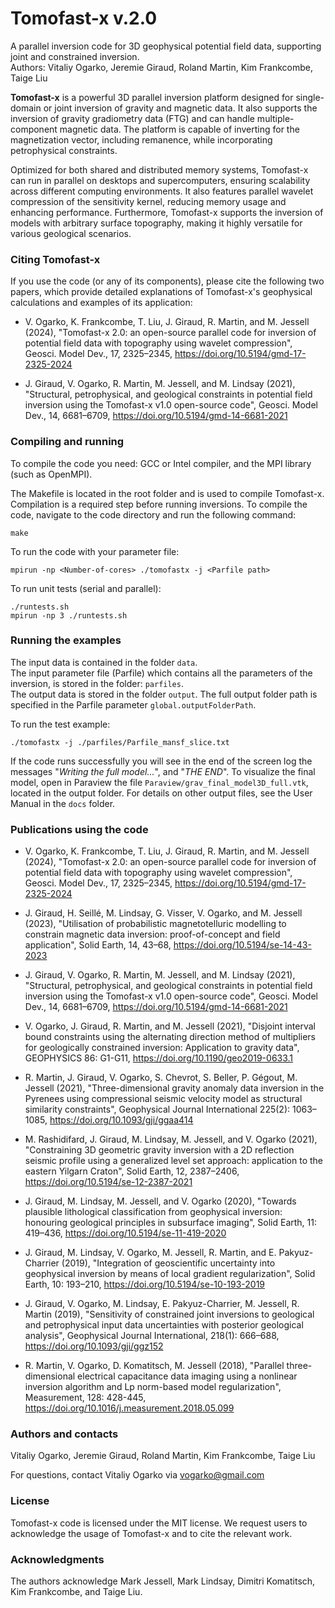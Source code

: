 # Tomofast-x v.2.0

A parallel inversion code for 3D geophysical potential field data, supporting joint and constrained inversion.  
Authors: Vitaliy Ogarko, Jeremie Giraud, Roland Martin, Kim Frankcombe, Taige Liu

**Tomofast-x** is a powerful 3D parallel inversion platform designed for single-domain or joint inversion of gravity and magnetic data. It also supports the inversion of gravity gradiometry data (FTG) and can handle multiple-component magnetic data. The platform is capable of inverting for the magnetization vector, including remanence, while incorporating petrophysical constraints.

Optimized for both shared and distributed memory systems, Tomofast-x can run in parallel on desktops and supercomputers, ensuring scalability across different computing environments. It also features parallel wavelet compression of the sensitivity kernel, reducing memory usage and enhancing performance. Furthermore, Tomofast-x supports the inversion of models with arbitrary surface topography, making it highly versatile for various geological scenarios.

### Citing Tomofast-x

If you use the code (or any of its components), please cite the following two papers, which provide detailed explanations of Tomofast-x's geophysical calculations and examples of its application:

- V. Ogarko, K. Frankcombe, T. Liu, J. Giraud, R. Martin, and M. Jessell (2024),
"Tomofast-x 2.0: an open-source parallel code for inversion of potential field data with topography using wavelet compression", Geosci. Model Dev., 17, 2325–2345, 
https://doi.org/10.5194/gmd-17-2325-2024

- J. Giraud, V. Ogarko, R. Martin, M. Jessell, and M. Lindsay (2021),
"Structural, petrophysical, and geological constraints in potential field inversion using the Tomofast-x v1.0 open-source code", 
Geosci. Model Dev., 14, 6681–6709, https://doi.org/10.5194/gmd-14-6681-2021

### Compiling and running

To compile the code you need: GCC or Intel compiler, and the MPI library (such as OpenMPI).

The Makefile is located in the root folder and is used to compile Tomofast-x. Compilation is a required step before running inversions. 
To compile the code, navigate to the code directory and run the following command: 
```shell
make
```

To run the code with your parameter file:
```shell
mpirun -np <Number-of-cores> ./tomofastx -j <Parfile path>
```

To run unit tests (serial and parallel):
```shell
./runtests.sh
mpirun -np 3 ./runtests.sh
```

### Running the examples

The input data is contained in the folder ``data``.  
The input parameter file (Parfile) which contains all the parameters of the inversion, is stored in the folder: ``parfiles``.  
The output data is stored in the folder ``output``. The full output folder path is specified in the Parfile parameter ``global.outputFolderPath``.


To run the test example:
```shell
./tomofastx -j ./parfiles/Parfile_mansf_slice.txt
```

If the code runs successfully you will see in the end of the screen log the messages "*Writing the full model...*", and "*THE END*".
To visualize the final model, open in Paraview the file ``Paraview/grav_final_model3D_full.vtk``, located in the output folder.
For details on other output files, see the User Manual in the ``docs`` folder. 

### Publications using the code

- V. Ogarko, K. Frankcombe, T. Liu, J. Giraud, R. Martin, and M. Jessell (2024),
"Tomofast-x 2.0: an open-source parallel code for inversion of potential field data with topography using wavelet compression", Geosci. Model Dev., 17, 2325–2345, 
https://doi.org/10.5194/gmd-17-2325-2024

- J. Giraud, H. Seillé, M. Lindsay, G. Visser, V. Ogarko, and M. Jessell (2023),
"Utilisation of probabilistic magnetotelluric modelling to constrain magnetic data inversion: proof-of-concept and field application",
Solid Earth, 14, 43–68, https://doi.org/10.5194/se-14-43-2023

- J. Giraud, V. Ogarko, R. Martin, M. Jessell, and M. Lindsay (2021),
"Structural, petrophysical, and geological constraints in potential field inversion using the Tomofast-x v1.0 open-source code", 
Geosci. Model Dev., 14, 6681–6709, https://doi.org/10.5194/gmd-14-6681-2021

- V. Ogarko, J. Giraud, R. Martin, and M. Jessell (2021), 
"Disjoint interval bound constraints using the alternating direction method of multipliers for geologically constrained inversion: Application to gravity data", 
GEOPHYSICS 86: G1-G11, https://doi.org/10.1190/geo2019-0633.1

- R. Martin, J. Giraud, V. Ogarko, S. Chevrot, S. Beller, P. Gégout, M. Jessell (2021), "Three-dimensional gravity anomaly data inversion in the Pyrenees using compressional seismic velocity model as structural similarity constraints",
Geophysical Journal International 225(2): 1063–1085, https://doi.org/10.1093/gji/ggaa414

- M. Rashidifard, J. Giraud, M. Lindsay, M. Jessell, and V. Ogarko (2021), "Constraining 3D geometric gravity inversion with a 2D reflection seismic profile using a generalized level set approach: application to the eastern Yilgarn Craton", 
Solid Earth, 12, 2387–2406, https://doi.org/10.5194/se-12-2387-2021

- J. Giraud, M. Lindsay, M. Jessell, and V. Ogarko (2020), "Towards plausible lithological classification from geophysical inversion: honouring geological principles in subsurface imaging", 
Solid Earth, 11: 419–436, https://doi.org/10.5194/se-11-419-2020

- J. Giraud, M. Lindsay, V. Ogarko, M. Jessell, R. Martin, and E. Pakyuz-Charrier (2019), "Integration of geoscientific uncertainty into geophysical inversion by means of local gradient regularization", 
Solid Earth, 10: 193–210, https://doi.org/10.5194/se-10-193-2019

- J. Giraud, V. Ogarko, M. Lindsay, E. Pakyuz-Charrier, M. Jessell, R. Martin (2019), "Sensitivity of constrained joint inversions to geological and petrophysical input data uncertainties with posterior geological analysis", 
Geophysical Journal International, 218(1): 666–688, https://doi.org/10.1093/gji/ggz152

- R. Martin, V. Ogarko, D. Komatitsch, M. Jessell (2018), "Parallel three-dimensional electrical capacitance data imaging using a nonlinear inversion algorithm and Lp norm-based model regularization", 
Measurement, 128: 428-445, https://doi.org/10.1016/j.measurement.2018.05.099

### Authors and contacts 

Vitaliy Ogarko, Jeremie Giraud, Roland Martin, Kim Frankcombe, Taige Liu

For questions, contact Vitaliy Ogarko via vogarko@gmail.com


### License

Tomofast-x code is licensed under the MIT license. 
We request users to acknowledge the usage of Tomofast-x and to cite the relevant work.


### Acknowledgments

The authors acknowledge Mark Jessell, Mark Lindsay, Dimitri Komatitsch, Kim Frankcombe, and Taige Liu.

